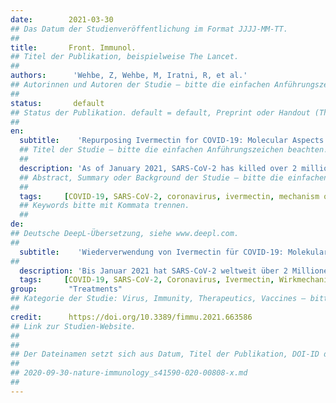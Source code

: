 ```yaml
---
date:        2021-03-30
## Das Datum der Studienveröffentlichung im Format JJJJ-MM-TT.
##
title:       Front. Immunol.
## Titel der Publikation, beispielweise The Lancet.
##
authors:      'Wehbe, Z, Wehbe, M, Iratni, R, et al.'
## Autorinnen und Autoren der Studie – bitte die einfachen Anführungszeichen beachten!
##
status:       default
## Status der Publikation. default = default, Preprint oder Handout (Thesenpapier)
##
en:
  subtitle:    'Repurposing Ivermectin for COVID-19: Molecular Aspects and Therapeutic Possibilities'
  ## Titel der Studie – bitte die einfachen Anführungszeichen beachten!
  ##
  description: 'As of January 2021, SARS-CoV-2 has killed over 2 million individuals across the world. As such, there is an urgent need for vaccines and therapeutics to reduce the burden of COVID-19. Several vaccines, including mRNA, vector-based vaccines, and inactivated vaccines, have been approved for emergency use in various countries. However, the slow roll-out of vaccines and insufficient global supply remains a challenge to turn the tide of the pandemic. Moreover, vaccines are important tools for preventing the disease but therapeutic tools to treat patients are also needed. As such, since the beginning of the pandemic, repurposed FDA-approved drugs have been sought as potential therapeutic options for COVID-19 due to their known safety profiles and potential anti-viral effects. One of these drugs is ivermectin (IVM), an antiparasitic drug created in the 1970s. IVM later exerted antiviral activity against various viruses including SARS-CoV-2. In this review, we delineate the story of how this antiparasitic drug was eventually identified as a potential treatment option for COVID-19. We review SARS-CoV-2 lifecycle, the role of the nucleocapsid protein, the turning points in past research that provided initial ’hints’ for IVM’s antiviral activity and its molecular mechanism of action- and finally, we culminate with the current clinical findings.'
  ## Abstract, Summary oder Background der Studie – bitte die einfachen Anführungszeichen b
  ##
  tags:     [COVID-19, SARS-CoV-2, coronavirus, ivermectin, mechanism of action]
  ## Keywords bitte mit Kommata trennen.
  ##
de: 
## Deutsche DeepL-Übersetzung, siehe www.deepl.com.
##
  subtitle:    'Wiederverwendung von Ivermectin für COVID-19: Molekulare Aspekte und therapeutische Möglichkeiten'
##
  description: 'Bis Januar 2021 hat SARS-CoV-2 weltweit über 2 Millionen Menschen getötet. Es besteht daher ein dringender Bedarf an Impfstoffen und Therapeutika, um die Belastung durch COVID-19 zu verringern. Mehrere Impfstoffe, darunter mRNA, vektorbasierte Impfstoffe und inaktivierte Impfstoffe, sind in verschiedenen Ländern für den Notfalleinsatz zugelassen worden. Die langsame Einführung von Impfstoffen und die unzureichende weltweite Versorgung stellen jedoch nach wie vor eine Herausforderung dar, wenn es darum geht, der Pandemie Einhalt zu gebieten. Darüber hinaus sind Impfstoffe wichtige Instrumente zur Vorbeugung der Krankheit, aber es werden auch therapeutische Instrumente zur Behandlung der Patienten benötigt. So wurden seit Beginn der Pandemie von der FDA zugelassene Medikamente aufgrund ihres bekannten Sicherheitsprofils und ihrer potenziellen antiviralen Wirkung als potenzielle Therapieoptionen für COVID-19 gesucht. Eines dieser Medikamente ist Ivermectin (IVM), ein in den 1970er Jahren entwickeltes Antiparasitikum. Später zeigte IVM eine antivirale Wirkung gegen verschiedene Viren, darunter SARS-CoV-2. In dieser Übersichtsarbeit beschreiben wir, wie dieses Antiparasitikum schließlich als potenzielle Behandlungsoption für COVID-19 identifiziert wurde. Wir geben einen Überblick über den Lebenszyklus von SARS-CoV-2, die Rolle des Nukleokapsidproteins, die Wendepunkte in der bisherigen Forschung, die erste ’Hinweise’ auf die antivirale Aktivität von IVM lieferten, und seinen molekularen Wirkmechanismus - und schließlich kommen wir zu den aktuellen klinischen Ergebnissen.'
  tags:     [COVID-19, SARS-CoV-2, Coronavirus, Ivermectin, Wirkmechanismus]
group:       "Treatments"
## Kategorie der Studie: Virus, Immunity, Therapeutics, Vaccines – bitte die Anführungszeichen beachten!
##
credit:      https://doi.org/10.3389/fimmu.2021.663586
## Link zur Studien-Website.
##
##
## Der Dateinamen setzt sich aus Datum, Titel der Publikation, DOI-ID der Studie (nach dem letzten Slash) und der Dateiendung zusammen. Bitte den Unterstrich vor der DOI-ID beachten!
##
## 2020-09-30-nature-immunology_s41590-020-00808-x.md
##
---
```

<object data="{{ page.link }}" style='height:calc(100vh - 400px); width: 100%' type='application/pdf'></object>
